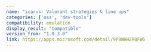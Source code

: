 ```yaml
---
name: "icarus: Valorant strategies & line ups"
categories: ['oss', 'dev-tools']
compatibility: emulation
display_result: "Compatible"
version_from: "1.0.3.0"
link: https://apps.microsoft.com/detail/9PBWHHZRQFW6
---
```

